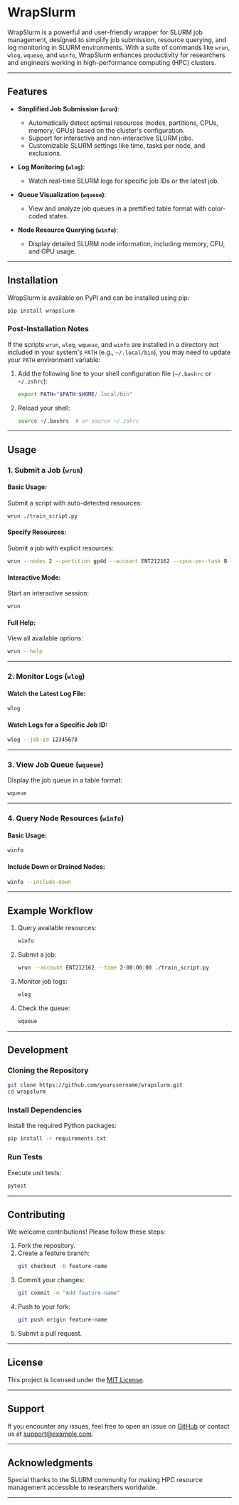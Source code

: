 # WrapSlurm

WrapSlurm is a powerful and user-friendly wrapper for SLURM job management, designed to simplify job submission, resource querying, and log monitoring in SLURM environments. With a suite of commands like `wrun`, `wlog`, `wqueue`, and `winfo`, WrapSlurm enhances productivity for researchers and engineers working in high-performance computing (HPC) clusters.

---

## Features

- **Simplified Job Submission (`wrun`)**:
  - Automatically detect optimal resources (nodes, partitions, CPUs, memory, GPUs) based on the cluster's configuration.
  - Support for interactive and non-interactive SLURM jobs.
  - Customizable SLURM settings like time, tasks per node, and exclusions.

- **Log Monitoring (`wlog`)**:
  - Watch real-time SLURM logs for specific job IDs or the latest job.

- **Queue Visualization (`wqueue`)**:
  - View and analyze job queues in a prettified table format with color-coded states.

- **Node Resource Querying (`winfo`)**:
  - Display detailed SLURM node information, including memory, CPU, and GPU usage.

---

## Installation

WrapSlurm is available on PyPI and can be installed using pip:

```bash
pip install wrapslurm
```

### Post-Installation Notes

If the scripts `wrun`, `wlog`, `wqueue`, and `winfo` are installed in a directory not included in your system's `PATH` (e.g., `~/.local/bin`), you may need to update your `PATH` environment variable:

1. Add the following line to your shell configuration file (`~/.bashrc` or `~/.zshrc`):

   ```bash
   export PATH="$PATH:$HOME/.local/bin"
   ```

2. Reload your shell:

   ```bash
   source ~/.bashrc  # or source ~/.zshrc
   ```

---

## Usage

### 1. **Submit a Job (`wrun`)**

#### Basic Usage:
Submit a script with auto-detected resources:

```bash
wrun ./train_script.py
```

#### Specify Resources:
Submit a job with explicit resources:

```bash
wrun --nodes 2 --partition gp4d --account ENT212162 --cpus-per-task 8 --memory 200G --gpus 4 ./train_script.py
```

#### Interactive Mode:
Start an interactive session:

```bash
wrun
```

#### Full Help:
View all available options:

```bash
wrun --help
```

---

### 2. **Monitor Logs (`wlog`)**

#### Watch the Latest Log File:
```bash
wlog
```

#### Watch Logs for a Specific Job ID:
```bash
wlog --job-id 12345678
```

---

### 3. **View Job Queue (`wqueue`)**

Display the job queue in a table format:

```bash
wqueue
```

---

### 4. **Query Node Resources (`winfo`)**

#### Basic Usage:
```bash
winfo
```

#### Include Down or Drained Nodes:
```bash
winfo --include-down
```

---

## Example Workflow

1. Query available resources:
   ```bash
   winfo
   ```

2. Submit a job:
   ```bash
   wrun --account ENT212162 --time 2-00:00:00 ./train_script.py
   ```

3. Monitor job logs:
   ```bash
   wlog
   ```

4. Check the queue:
   ```bash
   wqueue
   ```

---

## Development

### Cloning the Repository

```bash
git clone https://github.com/yourusername/wrapslurm.git
cd wrapslurm
```

### Install Dependencies

Install the required Python packages:

```bash
pip install -r requirements.txt
```

### Run Tests

Execute unit tests:

```bash
pytest
```

---

## Contributing

We welcome contributions! Please follow these steps:

1. Fork the repository.
2. Create a feature branch:
   ```bash
   git checkout -b feature-name
   ```
3. Commit your changes:
   ```bash
   git commit -m "Add feature-name"
   ```
4. Push to your fork:
   ```bash
   git push origin feature-name
   ```
5. Submit a pull request.

---

## License

This project is licensed under the [MIT License](LICENSE).

---

## Support

If you encounter any issues, feel free to open an issue on [GitHub](https://github.com/yourusername/wrapslurm/issues) or contact us at support@example.com.

---

## Acknowledgments

Special thanks to the SLURM community for making HPC resource management accessible to researchers worldwide.

---